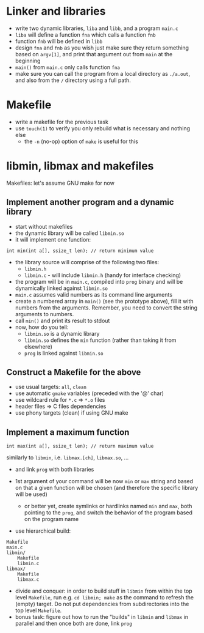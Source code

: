 # Linker and libraries

- write two dynamic libraries, `liba` and `libb`, and a program `main.c`
- `liba` will define a function `fna` which calls a function `fnb`
- function `fnb` will be defined in `libb`
- design `fna` and `fnb` as you wish just make sure they return something based
  on `argv[1]`, and print that argument out from `main` at the beginning
- `main()` from `main.c` only calls function `fna`
- make sure you can call the program from a local directory as `./a.out`, and
  also from the `/` directory using a full path.

# Makefile
- write a makefile for the previous task
- use `touch(1)` to verify you only rebuild what is necessary and nothing else
  - the `-n` (no-op) option of `make` is useful for this

# libmin, libmax and makefiles

Makefiles: let's assume GNU make for now

## Implement another program and a dynamic library

- start without makefiles
- the dynamic library will be called `libmin.so`
- it will implement one function:
```
int min(int a[], ssize_t len); // return minimum value
```
- the library source will comprise of the following two files:
  - `libmin.h`
  - `libmin.c` - will include `libmin.h` (handy for interface checking)
- the program will be in `main.c`, compiled into `prog` binary and will be
  dynamically linked against `libmin.so`
- `main.c` assumes valid numbers as its command line arguments
- create a numbered array in `main()` (see the prototype above), fill it with
  numbers from the arguments.  Remember, you need to convert the string
  arguments to numbers.
- call `min()` and print its result to stdout
- now, how do you tell:
  - `libmin.so` is a dynamic library
  - `libmin.so` defines the `min` function (rather than taking it from
    elsewhere)
  - `prog` is linked against `libmin.so`

## Construct a Makefile for the above

- use usual targets: `all`, `clean`
- use automatic `gmake` variables (preceded with the '@' char)
- use wildcard rule for `*.c` => `*.o` files
- header files => C files dependencies
- use phony targets (clean) if using GNU make

## Implement a maximum function

`int max(int a[], ssize_t len); // return maximum value`

similarly to `libmin`, i.e. `libmax.[ch]`, `libmax.so`, ...

- and link `prog` with both libraries
- 1st argument of your command will be now `min` or `max` string and based on
  that a given function will be chosen (and therefore the specific library will
  be used)
  - or better yet, create symlinks or hardlinks named `min` and `max`, both pointing to the `prog`, and switch the behavior of the program based on the program name

- use hierarchical build:
```
Makefile
main.c
libmin/
	Makefile
	libmin.c
libmax/
	Makefile
	libmax.c
```
  - divide and conquer: in order to build stuff in `libmin` from within the top
    level `Makefile`, run e.g. `cd libmin; make` as the command to refresh the
    (empty) target.  Do not put dependencies from subdirectories into the top
    level `Makefile`.
  - bonus task: figure out how to run the "builds" in `libmin` and `libmax` in parallel and then once both are done, link `prog`
